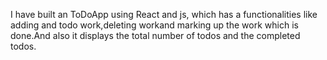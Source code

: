 I have built an ToDoApp using React and js, which has a functionalities like adding and todo work,deleting workand marking up the work which is done.And also it displays the total number of todos and the completed todos.
